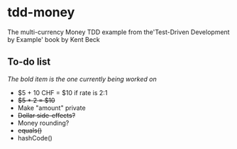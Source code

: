 # tdd-money
The multi-currency Money TDD example from the'Test-Driven Development by Example' book by Kent Beck

## To-do list

*The bold item is the one currently being worked on*

* $5 + 10 CHF = $10 if rate is 2:1
* ~~$5 * 2 = $10~~
* Make "amount" private
* ~~Dollar side-effects?~~
* Money rounding?
* ~~equals()~~
* hashCode()